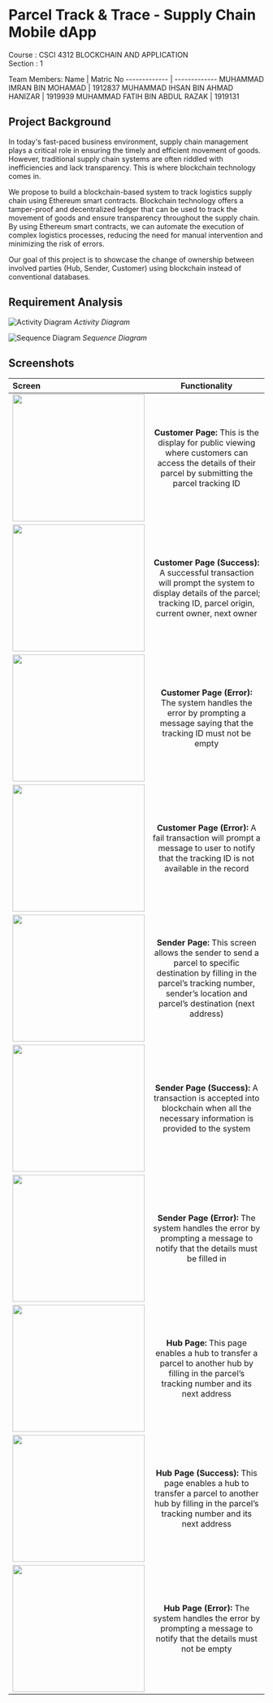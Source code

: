 # Parcel Track & Trace - Supply Chain Mobile dApp

Course : CSCI 4312 BLOCKCHAIN AND APPLICATION </br>
Section : 1

Team Members:
Name  | Matric No
------------- | -------------
MUHAMMAD IMRAN BIN MOHAMAD  | 1912837
MUHAMMAD IHSAN BIN AHMAD HANIZAR  | 1919939
MUHAMMAD FATIH BIN ABDUL RAZAK  | 1919131


## Project Background
In today's fast-paced business environment, supply chain management plays a critical role in ensuring the timely and efficient movement of goods. However, traditional supply chain systems are often riddled with inefficiencies and lack transparency. This is where blockchain technology comes in.

We propose to build a blockchain-based system to track logistics supply chain using Ethereum smart contracts. Blockchain technology offers a tamper-proof and decentralized ledger that can be used to track the movement of goods and ensure transparency throughout the supply chain. By using Ethereum smart contracts, we can automate the execution of complex logistics processes, reducing the need for manual intervention and minimizing the risk of errors.

Our goal of this project is to showcase the change of ownership between involved parties (Hub, Sender, Customer) using blockchain instead of conventional databases.

## Requirement Analysis
![Activity Diagram](https://github.com/0xh34rtl3ss/SupplyChain_dApp/blob/main/assets/img/BC-Activity%20Diagram.drawio.png)
*Activity Diagram*

![Sequence Diagram](https://github.com/0xh34rtl3ss/SupplyChain_dApp/blob/main/assets/img/BC-Sequence%20Diagram.drawio.png)
*Sequence Diagram*


## Screenshots


| Screen        | Functionality | 
|:--------------|:-------------:|
|    <img src="https://github.com/0xh34rtl3ss/SupplyChain_dApp/blob/main/assets/img/cust-input.png" width="260" height="250">  | **Customer Page:** This is the display for public viewing where customers can access the details of their parcel by submitting the parcel tracking ID |
|    <img src="https://github.com/0xh34rtl3ss/SupplyChain_dApp/blob/main/assets/img/cust-success.png" width="260" height="250">  | **Customer Page (Success):** A successful transaction will prompt the system to display details of the parcel; tracking ID, parcel origin, current owner, next owner |
|    <img src="https://github.com/0xh34rtl3ss/SupplyChain_dApp/blob/main/assets/img/cust-error1.png" width="260" height="250">  | **Customer Page (Error):** The system handles the error by prompting a message saying that the tracking ID must not be empty|
|    <img src="https://github.com/0xh34rtl3ss/SupplyChain_dApp/blob/main/assets/img/cust-error2.png" width="260" height="250">  | **Customer Page (Error):** A fail transaction will prompt a message to user to notify that the tracking ID is not available in the record|
|    <img src="https://github.com/0xh34rtl3ss/SupplyChain_dApp/blob/main/assets/img/sender-input.png" width="260" height="250">  | **Sender Page:** This screen allows the sender to send a parcel to specific destination by filling in the parcel’s tracking number, sender’s location and parcel’s destination (next address) |
|    <img src="https://github.com/0xh34rtl3ss/SupplyChain_dApp/blob/main/assets/img/sender-success.png" width="260" height="250">  | **Sender Page (Success):** A transaction is accepted into blockchain when all the necessary information is provided to the system |
|    <img src="https://github.com/0xh34rtl3ss/SupplyChain_dApp/blob/main/assets/img/sender-error.png" width="260" height="250">  | **Sender Page (Error):** The system handles the error by prompting a message to notify that the details must be filled in |
|    <img src="https://github.com/0xh34rtl3ss/SupplyChain_dApp/blob/main/assets/img/hub-input.png" width="260" height="250">  | **Hub Page:** This page enables a hub to transfer a parcel to another hub by filling in the parcel’s tracking number and its next address |
|    <img src="https://github.com/0xh34rtl3ss/SupplyChain_dApp/blob/main/assets/img/hub-success.png" width="260" height="250">  | **Hub Page (Success):** This page enables a hub to transfer a parcel to another hub by filling in the parcel’s tracking number and its next address |
|    <img src="https://github.com/0xh34rtl3ss/SupplyChain_dApp/blob/main/assets/img/hub-error.png" width="260" height="250">  | **Hub Page (Error):** The system handles the error by prompting a message to notify that the details must not be empty |

